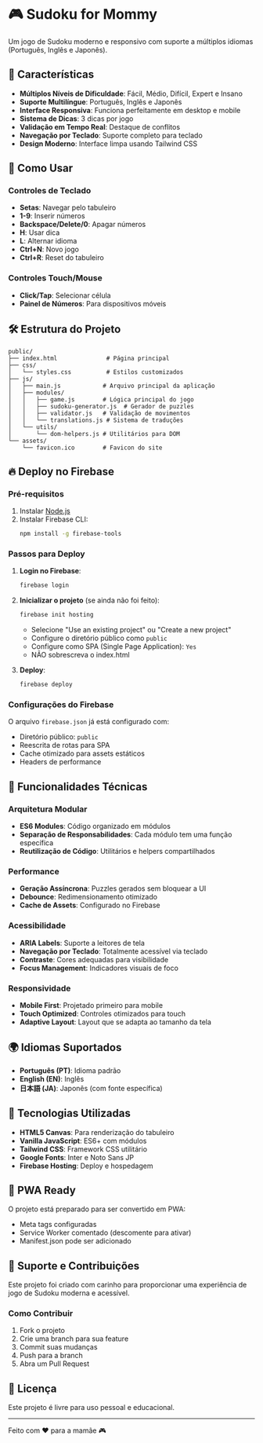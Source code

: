 # 🎮 Sudoku for Mommy

Um jogo de Sudoku moderno e responsivo com suporte a múltiplos idiomas (Português, Inglês e Japonês).

## 🌟 Características

- **Múltiplos Níveis de Dificuldade**: Fácil, Médio, Difícil, Expert e Insano
- **Suporte Multilíngue**: Português, Inglês e Japonês
- **Interface Responsiva**: Funciona perfeitamente em desktop e mobile
- **Sistema de Dicas**: 3 dicas por jogo
- **Validação em Tempo Real**: Destaque de conflitos
- **Navegação por Teclado**: Suporte completo para teclado
- **Design Moderno**: Interface limpa usando Tailwind CSS

## 🚀 Como Usar

### Controles de Teclado
- **Setas**: Navegar pelo tabuleiro
- **1-9**: Inserir números
- **Backspace/Delete/0**: Apagar números
- **H**: Usar dica
- **L**: Alternar idioma
- **Ctrl+N**: Novo jogo
- **Ctrl+R**: Reset do tabuleiro

### Controles Touch/Mouse
- **Click/Tap**: Selecionar célula
- **Painel de Números**: Para dispositivos móveis

## 🛠️ Estrutura do Projeto

```
public/
├── index.html              # Página principal
├── css/
│   └── styles.css          # Estilos customizados
├── js/
│   ├── main.js            # Arquivo principal da aplicação
│   ├── modules/
│   │   ├── game.js        # Lógica principal do jogo
│   │   ├── sudoku-generator.js  # Gerador de puzzles
│   │   ├── validator.js   # Validação de movimentos
│   │   └── translations.js # Sistema de traduções
│   └── utils/
│       └── dom-helpers.js # Utilitários para DOM
└── assets/
    └── favicon.ico        # Favicon do site
```

## 🔥 Deploy no Firebase

### Pré-requisitos
1. Instalar [Node.js](https://nodejs.org/)
2. Instalar Firebase CLI:
   ```bash
   npm install -g firebase-tools
   ```

### Passos para Deploy

1. **Login no Firebase**:
   ```bash
   firebase login
   ```

2. **Inicializar o projeto** (se ainda não foi feito):
   ```bash
   firebase init hosting
   ```
   - Selecione "Use an existing project" ou "Create a new project"
   - Configure o diretório público como `public`
   - Configure como SPA (Single Page Application): `Yes`
   - NÃO sobrescreva o index.html

3. **Deploy**:
   ```bash
   firebase deploy
   ```

### Configurações do Firebase

O arquivo `firebase.json` já está configurado com:
- Diretório público: `public`
- Reescrita de rotas para SPA
- Cache otimizado para assets estáticos
- Headers de performance

## 🎯 Funcionalidades Técnicas

### Arquitetura Modular
- **ES6 Modules**: Código organizado em módulos
- **Separação de Responsabilidades**: Cada módulo tem uma função específica
- **Reutilização de Código**: Utilitários e helpers compartilhados

### Performance
- **Geração Assíncrona**: Puzzles gerados sem bloquear a UI
- **Debounce**: Redimensionamento otimizado
- **Cache de Assets**: Configurado no Firebase

### Acessibilidade
- **ARIA Labels**: Suporte a leitores de tela
- **Navegação por Teclado**: Totalmente acessível via teclado
- **Contraste**: Cores adequadas para visibilidade
- **Focus Management**: Indicadores visuais de foco

### Responsividade
- **Mobile First**: Projetado primeiro para mobile
- **Touch Optimized**: Controles otimizados para touch
- **Adaptive Layout**: Layout que se adapta ao tamanho da tela

## 🌍 Idiomas Suportados

- **Português (PT)**: Idioma padrão
- **English (EN)**: Inglês
- **日本語 (JA)**: Japonês (com fonte específica)

## 🎨 Tecnologias Utilizadas

- **HTML5 Canvas**: Para renderização do tabuleiro
- **Vanilla JavaScript**: ES6+ com módulos
- **Tailwind CSS**: Framework CSS utilitário
- **Google Fonts**: Inter e Noto Sans JP
- **Firebase Hosting**: Deploy e hospedagem

## 📱 PWA Ready

O projeto está preparado para ser convertido em PWA:
- Meta tags configuradas
- Service Worker comentado (descomente para ativar)
- Manifest.json pode ser adicionado

## 🐛 Suporte e Contribuições

Este projeto foi criado com carinho para proporcionar uma experiência de jogo de Sudoku moderna e acessível.

### Como Contribuir
1. Fork o projeto
2. Crie uma branch para sua feature
3. Commit suas mudanças
4. Push para a branch
5. Abra um Pull Request

## 📄 Licença

Este projeto é livre para uso pessoal e educacional.

---

Feito com ❤️ para a mamãe 🎮
